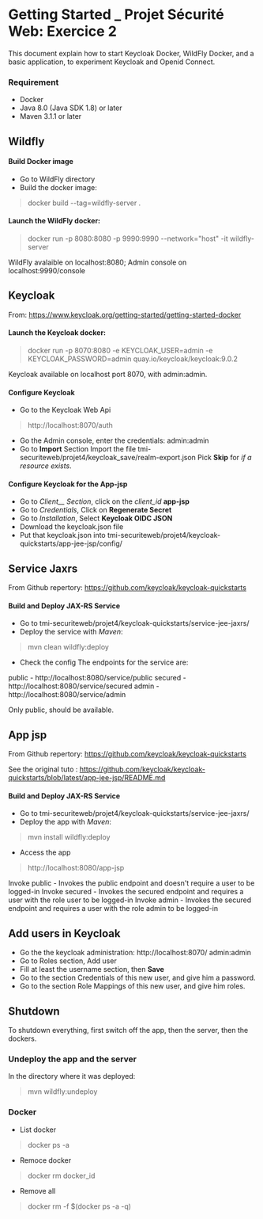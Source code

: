 # Getting Started _ Projet Sécurité Web: Exercice 2

This document explain how to start Keycloak Docker, WildFly Docker, and a basic application, to experiment Keycloak and Openid Connect.

### Requirement 

- Docker
- Java 8.0 (Java SDK 1.8) or later
- Maven 3.1.1 or later

## Wildfly

#### Build Docker image

- Go to WildFly directory 
- Build the docker image:
> docker build --tag=wildfly-server .

#### Launch the WildFly docker:
> docker run -p 8080:8080 -p 9990:9990 --network="host" -it wildfly-server

WildFly avalaible on localhost:8080; Admin console on localhost:9990/console

## Keycloak
From: https://www.keycloak.org/getting-started/getting-started-docker

#### Launch the Keycloak docker: 
> docker run -p 8070:8080 -e KEYCLOAK_USER=admin -e KEYCLOAK_PASSWORD=admin quay.io/keycloak/keycloak:9.0.2

Keycloak available on localhost port 8070, with admin:admin.

#### Configure Keycloak 
- Go to the Keycloak Web Api
> http://localhost:8070/auth
- Go the Admin console, enter the credentials:
admin:admin
- Go to __Import__ Section
Import the file tmi-securiteweb/projet4/keycloak_save/realm-export.json
Pick __Skip__ for *if a resource exists*.

#### Configure Keycloak for the App-jsp
- Go to *Client__ Section*, click on the *client_id* __app-jsp__
- Go to *Credentials*, Click on __Regenerate Secret__
- Go to *Installation*, Select __Keycloak OIDC JSON__
- Download the keycloak.json file
- Put that keycloak.json into tmi-securiteweb/projet4/keycloak-quickstarts/app-jee-jsp/config/ 


## Service Jaxrs

From Github repertory: https://github.com/keycloak/keycloak-quickstarts

#### Build and Deploy JAX-RS Service
- Go to tmi-securiteweb/projet4/keycloak-quickstarts/service-jee-jaxrs/
- Deploy the service with *Maven*:
> mvn clean wildfly:deploy

- Check the config 
The endpoints for the service are:

public - http://localhost:8080/service/public
secured - http://localhost:8080/service/secured
admin - http://localhost:8080/service/admin

Only public, should be available.

## App jsp
From Github repertory: https://github.com/keycloak/keycloak-quickstarts

See the original tuto : 
https://github.com/keycloak/keycloak-quickstarts/blob/latest/app-jee-jsp/README.md

#### Build and Deploy JAX-RS Service
- Go to tmi-securiteweb/projet4/keycloak-quickstarts/service-jee-jaxrs/
- Deploy the app with *Maven*:
> mvn install wildfly:deploy


- Access the app
> http://localhost:8080/app-jsp

Invoke public - Invokes the public endpoint and doesn't require a user to be logged-in
Invoke secured - Invokes the secured endpoint and requires a user with the role user to be logged-in
Invoke admin - Invokes the secured endpoint and requires a user with the role admin to be logged-in

## Add users in Keycloak
- Go the the keycloak administration: http://localhost:8070/
admin:admin
- Go to Roles section, Add user
- Fill at least the username section, then __Save__
- Go to the section Credentials of this new user, and give him a password.
- Go to the section Role Mappings of this new user, and give him roles.

## Shutdown

To shutdown everything, first switch off the app, then the server, then the dockers.

### Undeploy the app and the server
In the directory where it was deployed:
> mvn wildfly:undeploy
### Docker
- List docker
> docker ps -a
- Remoce docker
> docker rm docker_id
- Remove all
>docker rm -f $(docker ps -a -q) 
